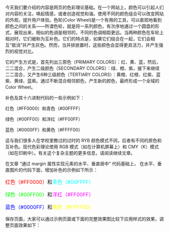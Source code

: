 今天我们要介绍的内容是网页的色彩理论基础。在一个网站上，颜色可以引起人们对内容的关注，唤起情感，或者创造视觉和谐。使用不同的颜色组合可以改变网站的外观，提升用户体验。色轮(Color Wheel)是一个有用的工具，可以直观地看到颜色之间的关系——所谓色轮，就是将一系列颜色，有次序地通过一个圆盘的形式，展现出来，相似的色调是相邻的，不同的色调相距更远。当两种颜色在车轮上相对时，它们被称为互补色。它们的特点是，如果它们结合在一起，它们会相互“抵消”并产生灰色。然而，当并排放置时，这些颜色会显得更具活力，并产生强烈的视觉对比。

它的产生方式是，首先列出三原色（PRIMARY COLORS）：红、黄、蓝，然后，二二混合，产生二级颜色（SECONDARY COLORS）：绿、橙、紫，接下来继续二二混合，又产生6种三级颜色（TERTIARY COLORS）：黄橙、红橙、红紫、蓝紫、黄绿、蓝紫。通过不断混合相邻颜色，产生新的颜色，最终形成一个全域的Color Wheel。

补色及其十六进制代码的一些示例如下：


红色（#FF0000）和青色（#00FFFF）

绿色（#00FF00）和洋红（#FF00FF）

蓝色（#0000FF）和黄色（#FFFF00）

这与我们很多人在学校里教过的过时的 RYB 颜色模式不同，后者有不同的原色和互补色。现代色彩理论使用 RGB 模式（如在计算机屏幕上）和 CMY（K）模式（如在印刷中）。有关这个复杂主题的更多信息，请阅读继续文章。

在文章 “通过 margin 属性实现元素的水平、垂直居中” 代码基础上， 在水平、垂直图片的代码下面，增加补色的示例如下所示：

<div>
  <p style="font-size: 16px;"><span style="color:#FF0000;">红色（#FF0000）</span>和<span style="color:#00FFFF">青色（#00FFFF）</span></p>
  <p style="font-size: 16px;"><span style="color:#00FF00;">绿色（#00FF00）</span>和<span style="color:#FF00FF;">洋红（#FF00FF）</span></p>
  <p style="font-size: 16px;"><span style="color:#0000FF;">蓝色（#0000FF）</span>和<span style="color:#FFFF00;">黄色（#FFFF00）</span></p>
</div>

保存页面，大家可以通过示例页面或下面的完整效果图比较下应用样式的效果，调整页面效果如下：
